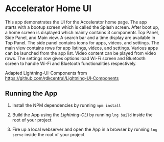 
# Accelerator Home UI
This app demonstrates the UI for the Accelerator home page. The app starts with a bootup screen which is called the Splash screen. After boot up, a home screen is displayed which mainly contains 3 components Top Panel, Side Panel, and Main view. A search bar and a time display are available in Top Panel. The side panel contains icons for apps, videos, and settings. The main view contains rows for app listings, videos, and settings. Various apps can be launched from the app list. Video content can be played from video rows. The settings row gives options load Wi-Fi screen and Bluetooth screen to handle Wi-Fi and Bluetooth functionalities respectively.

Adapted Lightning-UI-Components from https://github.com/rdkcentral/Lightning-UI-Components

## Running the App

1. Install the NPM dependencies by running `npm install`

2. Build the App using the _Lightning-CLI_ by running `lng build` inside the root of your project

3. Fire up a local webserver and open the App in a browser by running `lng serve` inside the root of your project

